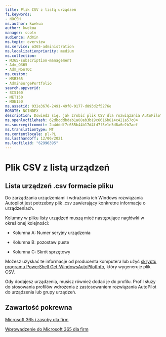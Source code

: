 ```yaml
---
title: Plik CSV z listą urządzeń
f1.keywords:
- NOCSH
ms.author: kwekua
author: kwekua
manager: scotv
audience: Admin
ms.topic: overview
ms.service: o365-administration
ms.localizationpriority: medium
ms.collection:
- M365-subscription-management
- Adm_O365
- Adm_NonTOC
ms.custom:
- MSB365
- AdminSurgePortfolio
search.appverid:
- BCS160
- MET150
- MOE150
ms.assetid: 932e3676-2491-49f0-9177-d893d2f5276e
ROBOTS: NOINDEX
description: Dowiedz się, jak zrobić plik CSV dla rozwiązania AutoPilot w programie Microsoft 365 dla firm.
ms.openlocfilehash: 62dbcddbdab1a08ab3b19c6616b814c421a57c04
ms.sourcegitcommit: 2a4dddf7c655b44b17d4fd7f5e1e5d8a6e2b7aef
ms.translationtype: MT
ms.contentlocale: pl-PL
ms.lasthandoff: 12/06/2021
ms.locfileid: "62996395"
---
```

# <a name="device-list-csv-file"></a>Plik CSV z listą urządzeń

## <a name="device-list-csv-file-format"></a>Lista urządzeń .csv formacie pliku

Do zarządzania urządzeniami i wdrażania ich Windows rozwiązania Autopilot jest potrzebny plik .csv zawierający konkretne informacje o urządzeniach.
  
Kolumny w pliku listy urządzeń muszą mieć następujące nagłówki w określonej kolejności:
  
- Kolumna A: Numer seryjny urządzenia

- Kolumna B: pozostaw puste

- Kolumna C: Skrót sprzętowy

Możesz uzyskać te informacje od producenta komputera lub użyć [skryptu programu PowerShell Get-WindowsAutoPilotInfo](https://www.powershellgallery.com/packages/Get-WindowsAutoPilotInfo), który wygeneruje plik CSV. 

Gdy dodajesz urządzenia, musisz również dodać je do profilu. Profil służy do stosowania profilów wdrożenia z zastosowaniem rozwiązania AutoPilot do urządzenia lub grupy urządzeń.
  
## <a name="related-content"></a>Zawartość pokrewna

[Microsoft 365 i zasoby dla firm](../../index.yml)
  
[Wprowadzenie do Microsoft 365 dla firm](../../admin/admin-overview/what-is-microsoft-365.md)
